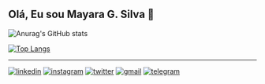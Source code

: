 ## Olá, Eu sou Mayara G. Silva 👋

![Anurag's GitHub stats](https://github-readme-stats.vercel.app/api?username=MayaraSilva&show_icons=true&theme=radical)

[![Top Langs](https://github-readme-stats.vercel.app/api/top-langs/?username=MayaraSilva&layout=compact&show_icons=true&theme=radical)](https://github.com/anuraghazra/github-readme-stats)

---
[![linkedin](https://img.shields.io/badge/LinkedIn-0077B5?style=for-the-badge&logo=linkedin&logoColor=white)](https://www.linkedin.com/in/mayara-g-silva-048707217)
[![instagram](https://img.shields.io/badge/Instagram-E4405F?style=for-the-badge&logo=instagram&logoColor=white)](https://www.instagram.com/devmayara)
[![twitter](https://img.shields.io/badge/Twitter-1DA1F2?style=for-the-badge&logo=twitter&logoColor=white)](https://twitter.com/devmayara)
[![gmail](https://img.shields.io/badge/Gmail-D14836?style=for-the-badge&logo=gmail&logoColor=white)](https://mailto:devmayara11@gmail.com)
[![telegram](https://img.shields.io/badge/Telegram-2CA5E0?style=for-the-badge&logo=telegram&logoColor=white)](https://www.t.me/devmayara)
